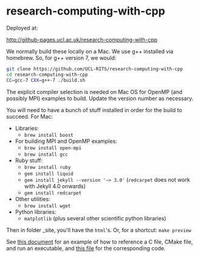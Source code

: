 research-computing-with-cpp
===========================

Deployed at:

http://github-pages.ucl.ac.uk/research-computing-with-cpp

We normally build these locally on a Mac. We use g++ installed via homebrew.
So, for g++ version 7, we would:

``` bash
git clone https://github.com/UCL-RITS/research-computing-with-cpp
cd research-computing-with-cpp
CC=gcc-7 CXX=g++-7 ./build.sh
```

The explicit compiler selection is needed on Mac OS for OpenMP (and possibly MPI)
examples to build. Update the version number as necessary.

You will need to have a bunch of stuff installed in order for the build to succeed.
For Mac:
* Libraries:
   * `brew install boost`
* For building MPI and OpenMP examples:
   * `brew install open-mpi`
   * `brew install gcc`
* Ruby stuff:
   * `brew install ruby`
   * `gem install liquid`
   * `gem install jekyll --version '~> 3.0'` (`redcarpet` does not work with Jekyll 4.0 onwards)
   * `gem install redcarpet`
* Other utilities:
   * `brew install wget`
* Python libraries:
   * `matplotlib` (plus several other scientific python libraries)

Then in folder _site, you'll have the `html`'s.
Or, for a shortcut: `make preview`

See [this document](./02cpp1/index.md) for an example of how to reference a C file, CMake file, and run an executable, and [this file](./02cpp1/cpp/hello) for the corresponding code.
